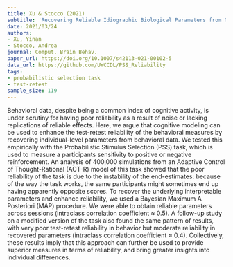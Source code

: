 ```yaml
---
title: Xu & Stocco (2021)
subtitle: 'Recovering Reliable Idiographic Biological Parameters from Noisy Behavioral Data: the Case of Basal Ganglia Indices in the Probabilistic Selection Task'
date: 2021/03/24
authors:
- Xu, Yinan
- Stocco, Andrea
journal: Comput. Brain Behav.
paper_url: https://doi.org/10.1007/s42113-021-00102-5
data_url: https://github.com/UWCCDL/PSS_Reliability
tags:
- probabilistic selection task
- test-retest
sample_size: 119
---
```


Behavioral data, despite being a common index of cognitive activity, is under scrutiny for having poor reliability as a result of noise or lacking replications of reliable effects. Here, we argue that cognitive modeling can be used to enhance the test-retest reliability of the behavioral measures by recovering individual-level parameters from behavioral data. We tested this empirically with the Probabilistic Stimulus Selection (PSS) task, which is used to measure a participants sensitivity to positive or negative reinforcement. An analysis of 400,000 simulations from an Adaptive Control of Thought-Rational (ACT-R) model of this task showed that the poor reliability of the task is due to the instability of the end-estimates: because of the way the task works, the same participants might sometimes end up having apparently opposite scores. To recover the underlying interpretable parameters and enhance reliability, we used a Bayesian Maximum A Posteriori (MAP) procedure. We were able to obtain reliable parameters across sessions (intraclass correlation coefficient ≈ 0.5). A follow-up study on a modified version of the task also found the same pattern of results, with very poor test-retest reliability in behavior but moderate reliability in recovered parameters (intraclass correlation coefficient ≈ 0.4). Collectively, these results imply that this approach can further be used to provide superior measures in terms of reliability, and bring greater insights into individual differences.
